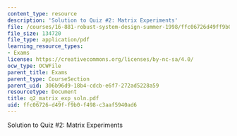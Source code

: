```yaml
---
content_type: resource
description: 'Solution to Quiz #2: Matrix Experiments'
file: /courses/16-881-robust-system-design-summer-1998/ffc06726d49ff9b0f498c3aaf5940ad6_q2_matrix_exp_soln.pdf
file_size: 134720
file_type: application/pdf
learning_resource_types:
- Exams
license: https://creativecommons.org/licenses/by-nc-sa/4.0/
ocw_type: OCWFile
parent_title: Exams
parent_type: CourseSection
parent_uid: 306b96d9-18b4-cdcb-e6f7-272ad5228a59
resourcetype: Document
title: q2_matrix_exp_soln.pdf
uid: ffc06726-d49f-f9b0-f498-c3aaf5940ad6
---
```

Solution to Quiz #2: Matrix Experiments